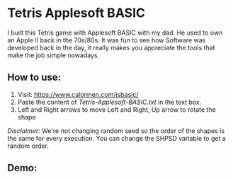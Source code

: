 # Tetris Applesoft BASIC

I built this Tetris game with Applesoft BASIC with my dad. He used to own an Apple II back in the 70s/80s. It was fun to see how Software was developed back in the day, it really makes you appreciate the tools that make the job simple nowadays.

## How to use:

1. Visit: https://www.calormen.com/jsbasic/
2. Paste the content of *Tetris-Applesoft-BASIC.txt* in the text box.
3. Left and Right arrows to move Left and Right, Up arrow to rotate the shape

*Disclaimer:* We're not changing random seed so the order of the shapes is the same for every execution. You can change the SHPSD variable to get a random order.

## Demo:


